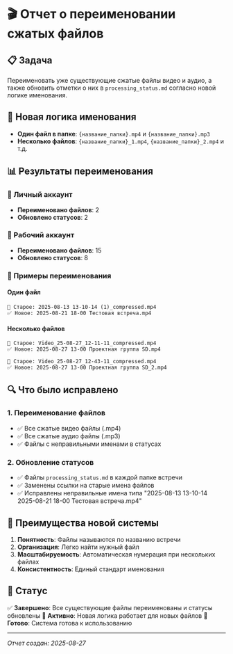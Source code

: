 # 🎬 Отчет о переименовании сжатых файлов

## 📋 Задача
Переименовать уже существующие сжатые файлы видео и аудио, а также обновить отметки о них в `processing_status.md` согласно новой логике именования.

## 🔧 Новая логика именования
- **Один файл в папке**: `{название_папки}.mp4` и `{название_папки}.mp3`
- **Несколько файлов**: `{название_папки}_1.mp4`, `{название_папки}_2.mp4` и т.д.

## 📊 Результаты переименования

### 👤 Личный аккаунт
- **Переименовано файлов**: 2
- **Обновлено статусов**: 2

### 🏢 Рабочий аккаунт  
- **Переименовано файлов**: 15
- **Обновлено статусов**: 8

### 📁 Примеры переименования

#### Один файл
```
📄 Старое: 2025-08-13 13-10-14 (1)_compressed.mp4
✅ Новое: 2025-08-21 18-00 Тестовая встреча.mp4
```

#### Несколько файлов
```
📄 Старое: Video_25-08-27_12-11-11_compressed.mp4
✅ Новое: 2025-08-27 13-00 Проектная группа SD.mp4

📄 Старое: Video_25-08-27_12-43-11_compressed.mp4  
✅ Новое: 2025-08-27 13-00 Проектная группа SD_2.mp4
```

## 🔍 Что было исправлено

### 1. Переименование файлов
- ✅ Все сжатые видео файлы (.mp4)
- ✅ Все сжатые аудио файлы (.mp3)
- ✅ Файлы с неправильными именами в статусах

### 2. Обновление статусов
- ✅ Файлы `processing_status.md` в каждой папке встречи
- ✅ Заменены ссылки на старые имена файлов
- ✅ Исправлены неправильные имена типа "2025-08-13 13-10-14 2025-08-21 18-00 Тестовая встреча.mp4"

## 🚀 Преимущества новой системы

1. **Понятность**: Файлы называются по названию встречи
2. **Организация**: Легко найти нужный файл
3. **Масштабируемость**: Автоматическая нумерация при нескольких файлах
4. **Консистентность**: Единый стандарт именования

## 📝 Статус
✅ **Завершено**: Все существующие файлы переименованы и статусы обновлены
🔄 **Активно**: Новая логика работает для новых файлов
🎯 **Готово**: Система готова к использованию

---
*Отчет создан: 2025-08-27*
